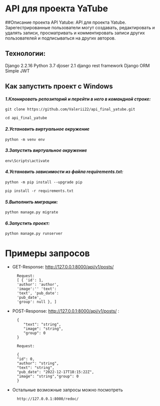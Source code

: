 <h1> API для проекта YaTube</h1>
##Описание проекта API Yatube:
API для проекта Yatube. Зарегестрированные пользователи могут создавать, 
редактировать и удалять записи, просматривать 
и комментировать записи других пользователей и подписываться на других авторов. 


<h2>Технологии:</h2>
    Django 2.2.16
    Python 3.7
    djoser 2.1
    django rest framework
    Django ORM
    Simple JWT

<h2>Как запустить проект с Windows</h2>

<h4><i>1.Клонировать репозиторий и перейти в него в командной строке:</i></h4>

    git clone https://github.com/Valerii22/api_final_yatube.git

    cd api_final_yatube

<h4><i>2.Установить виртуальное окружение</i></h4>

    python -m venv env

<h4><i>3.Запустить виртуальное окружение</i></h4>

    env\Scripts\activate

<h4><i>4.Установить зависимости из файла requirements.txt:</i></h4>

    python -m pip install --upgrade pip

    pip install -r requirements.txt

<h4><i>5.Выполнить миграции:</i></h4>

    python manage.py migrate

<h4><i>6.Запустить проект:</i></h4>

    python manage.py runserver
      
<h1>Примеры запросов</h1>

- GET-Response: http://127.0.0.1:8000/api/v1/posts/ 

        Request:
        [ { 'id': 1, 
        'author': 'author', 
        'image':'' 'text': 
        'text', 'pub_date': 
        'pub_date', 
        'group': null }, ]

- POST-Response: http://127.0.0.1:8000/api/v1/posts/ :

        {
           "text": "string",
           "image": "string",
           "group": 0
        }

        Request:

        {
        "id": 0,
        "author": "string",
        "text": "string",
        "pub_date": "2022-12-17T18:15:22Z",
        "image": "string","group": 0
        }


- Остальные возможные запросы можно посмотреть 

        http://127.0.0.1:8000/redoc/
